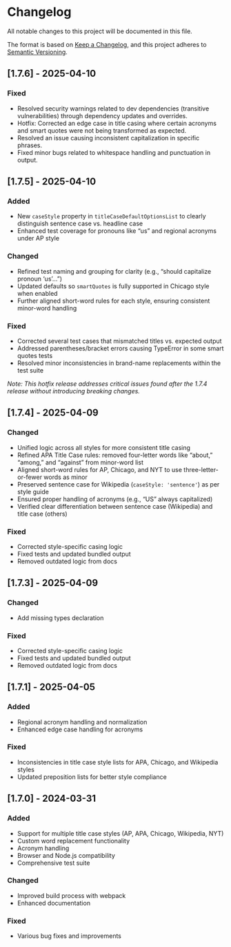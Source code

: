 # Changelog

All notable changes to this project will be documented in this file.

The format is based on [Keep a Changelog](https://keepachangelog.com/en/1.0.0/),
and this project adheres to [Semantic Versioning](https://semver.org/spec/v2.0.0.html).

## [1.7.6] - 2025-04-10

### Fixed
- Resolved security warnings related to dev dependencies (transitive vulnerabilities) through dependency updates and overrides.
- Hotfix: Corrected an edge case in title casing where certain acronyms and smart quotes were not being transformed as expected.
- Resolved an issue causing inconsistent capitalization in specific phrases.
- Fixed minor bugs related to whitespace handling and punctuation in output.

## [1.7.5] - 2025-04-10

### Added
- New `caseStyle` property in `titleCaseDefaultOptionsList` to clearly distinguish sentence case vs. headline case
- Enhanced test coverage for pronouns like “us” and regional acronyms under AP style

### Changed
- Refined test naming and grouping for clarity (e.g., “should capitalize pronoun ‘us’…”)
- Updated defaults so `smartQuotes` is fully supported in Chicago style when enabled
- Further aligned short-word rules for each style, ensuring consistent minor-word handling

### Fixed
- Corrected several test cases that mismatched titles vs. expected output
- Addressed parentheses/bracket errors causing TypeError in some smart quotes tests
- Resolved minor inconsistencies in brand-name replacements within the test suite

*Note: This hotfix release addresses critical issues found after the 1.7.4 release without introducing breaking changes.*

## [1.7.4] - 2025-04-09

### Changed
- Unified logic across all styles for more consistent title casing
- Refined APA Title Case rules: removed four-letter words like “about,” “among,” and “against” from minor-word list
- Aligned short-word rules for AP, Chicago, and NYT to use three-letter-or-fewer words as minor
- Preserved sentence case for Wikipedia (`caseStyle: 'sentence'`) as per style guide
- Ensured proper handling of acronyms (e.g., “US” always capitalized)
- Verified clear differentiation between sentence case (Wikipedia) and title case (others)

### Fixed
- Corrected style-specific casing logic
- Fixed tests and updated bundled output
- Removed outdated logic from docs

## [1.7.3] - 2025-04-09

### Changed
- Add missing types declaration

### Fixed
- Corrected style-specific casing logic
- Fixed tests and updated bundled output
- Removed outdated logic from docs

## [1.7.1] - 2025-04-05

### Added
- Regional acronym handling and normalization
- Enhanced edge case handling for acronyms

### Fixed
- Inconsistencies in title case style lists for APA, Chicago, and Wikipedia styles
- Updated preposition lists for better style compliance

## [1.7.0] - 2024-03-31

### Added
- Support for multiple title case styles (AP, APA, Chicago, Wikipedia, NYT)
- Custom word replacement functionality
- Acronym handling
- Browser and Node.js compatibility
- Comprehensive test suite

### Changed
- Improved build process with webpack
- Enhanced documentation

### Fixed
- Various bug fixes and improvements 